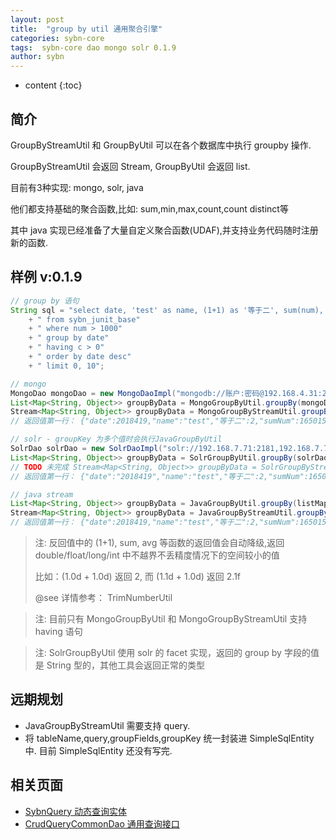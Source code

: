 ```yaml
---
layout: post
title:  "group by util 通用聚合引擎"
categories: sybn-core
tags:  sybn-core dao mongo solr 0.1.9
author: sybn
---
```


* content
{:toc}

## 简介
GroupByStreamUtil 和 GroupByUtil 可以在各个数据库中执行 groupby 操作.

GroupByStreamUtil 会返回 Stream, GroupByUtil 会返回 list.

目前有3种实现: mongo, solr, java

他们都支持基础的聚合函数,比如: sum,min,max,count,count distinct等

其中 java 实现已经准备了大量自定义聚合函数(UDAF),并支持业务代码随时注册新的函数.



## 样例 v:0.1.9
```java
// group by 语句
String sql = "select date, 'test' as name, (1+1) as '等于二', sum(num), max(num), avg(num), count(num), count(distinct num) as c"
    + " from sybn_junit_base"
    + " where num > 1000"
    + " group by date"
    + " having c > 0"
    + " order by date desc"
    + " limit 0, 10";

// mongo
MongoDao mongoDao = new MongoDaoImpl("mongodb://账户:密码@192.168.4.31:27017,192.168.4.32:27017/test");
List<Map<String, Object>> groupByData = MongoGroupByUtil.groupBy(mongoDao, sql);
Stream<Map<String, Object>> groupByData = MongoGroupByStreamUtil.groupBy(mongoDao, sql);
// 返回值第一行： {"date":2018419,"name":"test","等于二":2,"sumNum":16501500,"minNum":1002,"maxNum":9999,"avgNum":5500.5,"countNum":3000,"c":3000}

// solr - groupKey 为多个值时会执行JavaGroupByUtil
SolrDao solrDao = new SolrDaoImpl("solr://192.168.7.71:2181,192.168.7.72:2181/solr");
List<Map<String, Object>> groupByData = SolrGroupByUtil.groupBy(solrDao, sql);
// TODO 未完成 Stream<Map<String, Object>> groupByData = SolrGroupByStreamUtil.groupBy(mongoDao, sql);
// 返回值第一行： {"date":"2018419","name":"test","等于二":2,"sumNum":16501500,"minNum":1002,"maxNum":9999,"avgNum":5500.5,"countNum":3000,"c":3000}

// java stream
List<Map<String, Object>> groupByData = JavaGroupByUtil.groupBy(listMap, sql);
Stream<Map<String, Object>> groupByData = JavaGroupByStreamUtil.groupBy(streamMap, sql);
// 返回值第一行： {"date":2018419,"name":"test","等于二":2,"sumNum":16501500,"minNum":1002,"maxNum":9999,"avgNum":5500.5,"countNum":3000,"c":3000}
```
> 注: 反回值中的 (1+1), sum, avg 等函数的返回值会自动降级,返回 double/float/long/int 中不越界不丢精度情况下的空间较小的值
>
> 比如：(1.0d + 1.0d) 返回 2, 而 (1.1d + 1.0d) 返回 2.1f
>
> @see 详情参考： TrimNumberUtil

> 注: 目前只有 MongoGroupByUtil 和 MongoGroupByStreamUtil 支持 having 语句

> 注: SolrGroupByUtil 使用 solr 的 facet 实现，返回的 group by 字段的值是 String 型的，其他工具会返回正常的类型

## 远期规划
- JavaGroupByStreamUtil 需要支持 query.
- 将 tableName,query,groupFields,groupKey 统一封装进  SimpleSqlEntity 中. 目前 SimpleSqlEntity 还没有写完.

## 相关页面
- [SybnQuery 动态查询实体]({{site.baseurl}}/2018/03/28/sybn-query/)
- [CrudQueryCommonDao 通用查询接口]({{site.baseurl}}/2018/03/28/crud-query-common-dao/)
